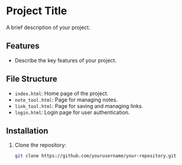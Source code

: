 # Project Title
A brief description of your project.

## Features
- Describe the key features of your project.

## File Structure
- `index.html`: Home page of the project.
- `note_tool.html`: Page for managing notes.
- `link_tool.html`: Page for saving and managing links.
- `login.html`: Login page for user authentication.

## Installation
1. Clone the repository:
   ```bash
   git clone https://github.com/yourusername/your-repository.git
